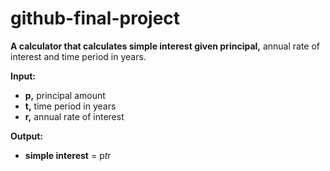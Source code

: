 # github-final-project

**A calculator that calculates simple interest given principal,** annual rate of interest and time period in years.

**Input:**
- **p,** principal amount
- **t,** time period in years
- **r,** annual rate of interest

**Output:**
- **simple interest** = p*t*r

